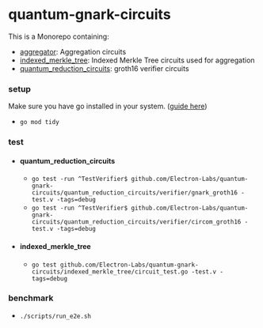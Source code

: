 # quantum-gnark-circuits

This is a Monorepo containing:

-   <u>aggregator</u>: Aggregation circuits
-   <u>indexed_merkle_tree</u>: Indexed Merkle Tree circuits used for aggregation
-   <u>quantum_reduction_circuits</u>: groth16 verifier circuits

### setup

Make sure you have go installed in your system. ([guide here](https://go.dev/doc/install))

-   `go mod tidy`

### test

-   #### quantum_reduction_circuits
    -   `go test -run ^TestVerifier$ github.com/Electron-Labs/quantum-gnark-circuits/quantum_reduction_circuits/verifier/gnark_groth16 -test.v -tags=debug`
    -   `go test -run ^TestVerifier$ github.com/Electron-Labs/quantum-gnark-circuits/quantum_reduction_circuits/verifier/circom_groth16 -test.v -tags=debug`
-   #### indexed_merkle_tree
    -   `go test github.com/Electron-Labs/quantum-gnark-circuits/indexed_merkle_tree/circuit_test.go -test.v -tags=debug`

### benchmark

-   `./scripts/run_e2e.sh`
